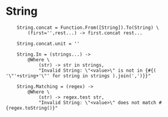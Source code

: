 # String


		
		String.concat = Function.From([String]).To(String) \
			(first='',rest...) -> first.concat rest...
		
		String.concat.unit = ''
		
		String.In = (strings...) ->
			@Where \
				(str) -> str in strings,
				"Invalid String: \"<value>\" is not in {#{( '\"'+string+'\"' for string in strings ).join(',')}}"
				
		String.Matching = (regex) ->
			@Where \
				(str) -> regex.test str,
				"Invalid String: \"<value>\" does not match #{regex.toString()}"
				
